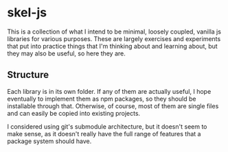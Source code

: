 # skel-js
This is a collection of what I intend to be minimal, loosely coupled, vanilla js libraries for various purposes. These are largely exercises and experiments that put into practice things that I'm thinking about and learning about, but they may also be useful, so here they are.

## Structure

Each library is in its own folder. If any of them are actually useful, I hope eventually to implement them as npm packages, so they should be installable through that. Otherwise, of course, most of them are single files and can easily be copied into existing projects.

I considered using git's submodule architecture, but it doesn't seem to make sense, as it doesn't really have the full range of features that a package system should have.
